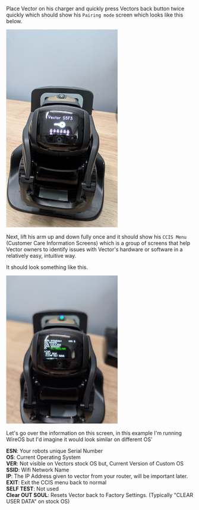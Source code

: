 Place Vector on his charger and quickly press Vectors back button twice quickly which should show his `Pairing mode` screen which looks like this below.

<img src="https://github.com/phatin22/miniature-sniffle/blob/a42a334df97989e63bf7ea712ed63ecbba1787ce/images/Pairing-Mode.jpg" width="300">

Next, lift his arm up and down fully once and it should show his `CCIS Menu` (Customer Care Information Screens) which is a group of screens that help Vector owners to identify issues with Vector's hardware or software in a relatively easy, intuitive way.

It should look something like this.

<img src="https://github.com/phatin22/miniature-sniffle/blob/a42a334df97989e63bf7ea712ed63ecbba1787ce/images/CCIS.jpg" width="300">

Let's go over the information on this screen, in this example I'm running WireOS but I'd imagine it would look similar on different OS'

**ESN**:  Your robots unique Serial Number <br/>
**OS**:  Current Operating System <br/>
**VER**: Not visible on Vectors stock OS but, Current Version of Custom OS <br/>
**SSID**: Wifi Network Name <br/>
**IP**: The IP Address given to vector from your router, will be important later. <br/>
**EXIT**: Exit the CCIS menu back to normal <br/>
**SELF TEST**: Not used <br/>
**Clear OUT SOUL**: Resets Vector back to Factory Settings. (Typically "CLEAR USER DATA" on stock OS) <br/>

